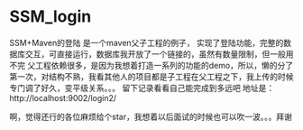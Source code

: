 # SSM_login
SSM+Maven的登陆
是一个maven父子工程的例子，
实现了登陆功能，完整的数据库交互，可直接运行，数据库我开放了一个链接的，虽然有数量限制，但一般用不完
父工程依赖很多，是因为我想着打造一系列的功能的demo，所以，懒的分了
第一次，对结构不熟，我看其他人的项目都是子工程在父工程之下，我上传的时候专门调了好久，变平级关系。。。
留下记录看看自己能完成到多远吧
地址是：http://localhost:9002/login2/

啊，觉得还行的各位麻烦给个star，我想着以后面试的时候也可以吹一波。。。拜谢
